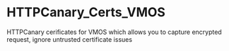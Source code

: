 # HTTPCanary_Certs_VMOS
HTTPCanary cerificates for VMOS which allows you to capture encrypted request, ignore untrusted certificate issues
